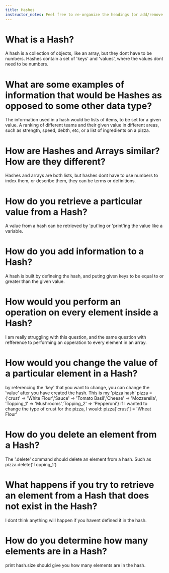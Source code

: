 ```yaml
---
title: Hashes
instructor_notes: Feel free to re-organize the headings (or add/remove headings) below. We included the headings for your benefit, but it's 100% fine if you want to write your responses in some different structure.
---
```


# What is a Hash?

A hash is a collection of objects, like an array, but they dont have to be numbers.  Hashes contain a set of 'keys' and 'values', where
the values dont need to be numbers.

# What are some examples of information that would be Hashes as opposed to some other data type?

The information used in a hash would be lists of items, to be set for a given value.  A ranking of different teams and their given value in different
areas, such as strength, speed, debth, etc, or a list of ingredients on a pizza.

# How are Hashes and Arrays similar? How are they different?

Hashes and arrays are both lists, but hashes dont have to use numbers to index them, or describe them, they can be terms or definitions.

# How do you retrieve a particular value from a Hash?

A value from a hash can be retrieved by 'put'ing or 'print'ing the value like a variable.

# How do you add information to a Hash?

A hash is built by defineing the hash, and puting given keys to be equal to or greater than the given value.

# How would you perform an operation on every element inside a Hash?

I am really struggling with this question, and the same question with refference to performing an opperation to every element in an array.

# How would you change the value of a particular element in a Hash?

by referencing the 'key' that you want to change, you can change the 'value' after you have created the hash.  This is my 'pizza hash'
pizza = {'crust' => 'White Flour','Sauce' => 'Tomato Basil','Cheese' => 'Mozzerella',
'Topping_1' => 'Mushrooms','Topping_2' => 'Pepperoni'}
if I wanted to change the type of crust for the pizza, I would:
pizza['crust'] = 'Wheat Flour'

# How do you delete an element from a Hash?

The '.delete' command should delete an element from a hash.  Such as pizza.delete('Topping_1')

# What happens if you try to retrieve an element from a Hash that does not exist in the Hash?

I dont think anything will happen if you havent defined it in the hash.

# How do you determine how many elements are in a Hash?

print hash.size should give you how many elements are in the hash.